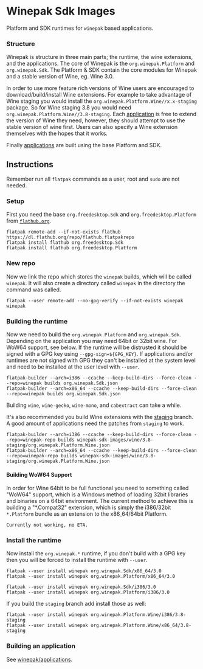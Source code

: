 # Winepak Sdk Images
Platform and SDK runtimes for `winepak` based applications.

### Structure
Winepak is structure in three main parts; the runtime, the wine extensions, and the applications. The core of Winepak is the `org.winepak.Platform` and `org.winepak.Sdk`. The Platform & SDK contain the core modules for Winepak and a stable version of Wine, eg. Wine 3.0.

In order to use more feature rich versions of Wine users are encouraged to download/build/install Wine extensions. For example to take advantage of Wine staging you would install the `org.winepak.Platform.Wine//x.x-staging` package. So for Wine staging 3.8 you would need `org.winepak.Platform.Wine//3.8-staging`. Each [application](https://github.com/winepak/applications) is free to extend the version of Wine they need, however, they should attempt to use the stable version of wine first. Users can also specify a Wine extension themselves with the hopes that it works.

Finally [applications](https://github.com/winepak/applications) are built using the base Platform and SDK.

## Instructions
Remember run all `flatpak` commands as a user, root and `sudo` are not needed.

### Setup
First you need the base `org.freedesktop.Sdk` and `org.freedesktop.Platform` from [`flathub.org`](https://flathub.org).

    flatpak remote-add --if-not-exists flathub https://dl.flathub.org/repo/flathub.flatpakrepo
    flatpak install flathub org.freedesktop.Sdk
    flatpak install flathub org.freedesktop.Platform

### New repo
Now we link the repo which stores the `winepak` builds, which will be called `winepak`. It will also create a directory called `winepak` in the directory the command was called.

    flatpak --user remote-add --no-gpg-verify --if-not-exists winepak winepak

### Building the runtime
Now we need to build the `org.winepak.Platform` and `org.winepak.Sdk`. Depending on the application you may need 64bit or 32bit wine. For WoW64 support, see below. If the runtime will be distrusted it should be signed with a GPG key using `--gpg-sign=${GPG_KEY}`. If applications and/or runtimes are not signed with GPG they can't be installed at the system level and need to be installed at the user level with `--user`.

    flatpak-builder --arch=i386 --ccache --keep-build-dirs --force-clean --repo=winepak builds org.winepak.Sdk.json
    flatpak-builder --arch=x86_64 --ccache --keep-build-dirs --force-clean --repo=winepak builds org.winepak.Sdk.json

Building `wine`, `wine-gecko`, `wine-mono`, and `cabextract` can take a while.

It's also recommended you build Wine extensions with the [staging](https://github.com/wine-staging/wine-staging) branch. A good amount of applications need the patches from `staging` to work.

    flatpak-builder --arch=i386 --ccache --keep-build-dirs --force-clean --repo=winepak-repo builds winepak-sdk-images/wine/3.8-staging/org.winepak.Platform.Wine.json
    flatpak-builder --arch=x86_64 --ccache --keep-build-dirs --force-clean --repo=winepak-repo builds winepak-sdk-images/wine/3.8-staging/org.winepak.Platform.Wine.json

#### Building WoW64 Support
In order for Wine 64bit to be full functional you need to something called "WoW64" support, which is a Windows method of loading 32bit libraries and binaries on a 64bit environment. The current method to achieve this is building a "*.Compat32" extension, which is simply the i386/32bit `*.Platform` bundle as an extension to the x86_64/64bit Platform.

    Currently not working, no ETA.

### Install the runtime
Now install the `org.winepak.*` runtime, if you don't build with a GPG key then you will be forced to install the runtime with `--user`.

    flatpak --user install winepak org.winepak.Sdk/x86_64/3.0
    flatpak --user install winepak org.winepak.Platform/x86_64/3.0

    flatpak --user install winepak org.winepak.Sdk/i386/3.0
    flatpak --user install winepak org.winepak.Platform/i386/3.0

If you build the `staging` branch add install those as well:

    flatpak --user install winepak org.winepak.Platform.Wine/i386/3.8-staging
    flatpak --user install winepak org.winepak.Platform.Wine/x86_64/3.8-staging
    

### Building an application
See [winepak/applications](https://github.com/winepak/applications).
